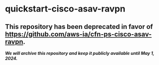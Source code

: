 # quickstart-cisco-asav-ravpn 
## This repository has been deprecated in favor of https://github.com/aws-ia/cfn-ps-cisco-asav-ravpn. 
***We will archive this repository and keep it publicly available until May 1, 2024.***
